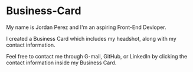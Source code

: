 # Business-Card

My name is Jordan Perez and I'm an aspiring Front-End Devloper. 

I created a Business Card which includes my headshot, along with my contact information. 

Feel free to contact me through G-mail, GitHub, or LinkedIn by clicking the contact information inside my Business Card. 
